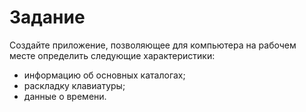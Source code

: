 # Задание
Создайте приложение, позволяющее для компьютера на рабочем месте определить следующие характеристики:
+	информацию об основных каталогах;
+	раскладку клавиатуры;
+	данные о времени.
